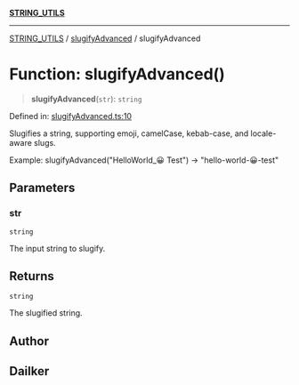 [**STRING_UTILS**](../../README.md)

***

[STRING_UTILS](../../README.md) / [slugifyAdvanced](../README.md) / slugifyAdvanced

# Function: slugifyAdvanced()

> **slugifyAdvanced**(`str`): `string`

Defined in: [slugifyAdvanced.ts:10](https://github.com/dailker/everyutil/blob/483b8bac7542bbca68c14daba34579f97fabc512/src/string/slugifyAdvanced.ts#L10)

Slugifies a string, supporting emoji, camelCase, kebab-case, and locale-aware slugs.

Example: slugifyAdvanced("HelloWorld_😀 Test") → "hello-world-😀-test"

## Parameters

### str

`string`

The input string to slugify.

## Returns

`string`

The slugified string.

## Author

## Dailker
